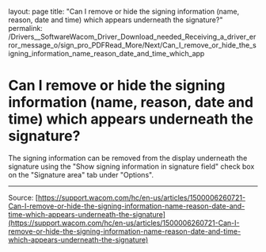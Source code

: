 layout: page
title: "Can I remove or hide the signing information (name, reason, date and time) which appears underneath the signature?"
permalink: /Drivers__SoftwareWacom_Driver_Download_needed_Receiving_a_driver_error_message_o/sign_pro_PDFRead_More/Next/Can_I_remove_or_hide_the_signing_information_name_reason_date_and_time_which_app

# Can I remove or hide the signing information (name, reason, date and time) which appears underneath the signature?

The signing information can be removed from the display underneath the signature using the "Show signing information in signature field" check box on the "Signature area" tab under "Options".

---
Source: [https://support.wacom.com/hc/en-us/articles/1500006260721-Can-I-remove-or-hide-the-signing-information-name-reason-date-and-time-which-appears-underneath-the-signature](https://support.wacom.com/hc/en-us/articles/1500006260721-Can-I-remove-or-hide-the-signing-information-name-reason-date-and-time-which-appears-underneath-the-signature)
